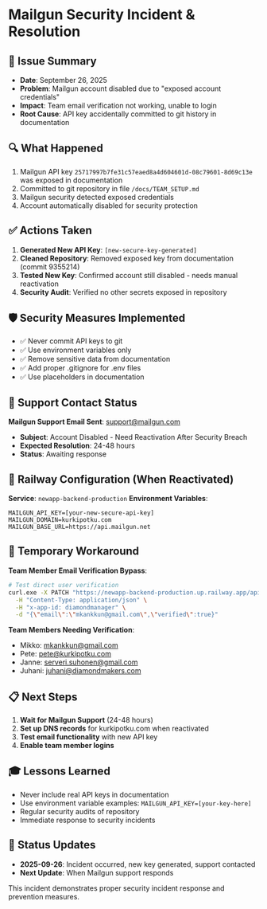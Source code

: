 # Mailgun Security Incident & Resolution

## 🚨 Issue Summary
- **Date**: September 26, 2025
- **Problem**: Mailgun account disabled due to "exposed account credentials"
- **Impact**: Team email verification not working, unable to login
- **Root Cause**: API key accidentally committed to git history in documentation

## 🔍 What Happened
1. Mailgun API key `25717997b7fe31c57eaed8a4d604601d-08c79601-8d69c13e` was exposed in documentation
2. Committed to git repository in file `/docs/TEAM_SETUP.md`
3. Mailgun security detected exposed credentials
4. Account automatically disabled for security protection

## ✅ Actions Taken
1. **Generated New API Key**: `[new-secure-key-generated]`
2. **Cleaned Repository**: Removed exposed key from documentation (commit 9355214)
3. **Tested New Key**: Confirmed account still disabled - needs manual reactivation
4. **Security Audit**: Verified no other secrets exposed in repository

## 🛡️ Security Measures Implemented
- ✅ Never commit API keys to git
- ✅ Use environment variables only
- ✅ Remove sensitive data from documentation
- ✅ Add proper .gitignore for .env files
- ✅ Use placeholders in documentation

## 📧 Support Contact Status
**Mailgun Support Email Sent**: support@mailgun.com
- **Subject**: Account Disabled - Need Reactivation After Security Breach
- **Expected Resolution**: 24-48 hours
- **Status**: Awaiting response

## 🚂 Railway Configuration (When Reactivated)
**Service**: `newapp-backend-production`
**Environment Variables**:
```env
MAILGUN_API_KEY=[your-new-secure-api-key]
MAILGUN_DOMAIN=kurkipotku.com
MAILGUN_BASE_URL=https://api.mailgun.net
```

## 🔧 Temporary Workaround
**Team Member Email Verification Bypass**:
```bash
# Test direct user verification
curl.exe -X PATCH "https://newapp-backend-production.up.railway.app/api/v1/admin/users/verify" \
  -H "Content-Type: application/json" \
  -H "x-app-id: diamondmanager" \
  -d "{\"email\":\"mkankkun@gmail.com\",\"verified\":true}"
```

**Team Members Needing Verification**:
- Mikko: mkankkun@gmail.com
- Pete: pete@kurkipotku.com
- Janne: serveri.suhonen@gmail.com
- Juhani: juhani@diamondmakers.com

## 📋 Next Steps
1. **Wait for Mailgun Support** (24-48 hours)
2. **Set up DNS records** for kurkipotku.com when reactivated
3. **Test email functionality** with new API key
4. **Enable team member logins** 

## 🎓 Lessons Learned
- Never include real API keys in documentation
- Use environment variable examples: `MAILGUN_API_KEY=[your-key-here]`
- Regular security audits of repository
- Immediate response to security incidents

## 🔄 Status Updates
- **2025-09-26**: Incident occurred, new key generated, support contacted
- **Next Update**: When Mailgun support responds

This incident demonstrates proper security incident response and prevention measures.